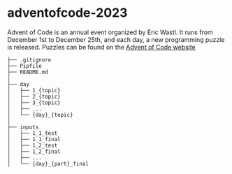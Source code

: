 # adventofcode-2023


Advent of Code is an annual event organized by Eric Wastl. It runs from December 1st to December 25th, and each day, a new programming puzzle is released. Puzzles can be found on the [Advent of Code website](https://adventofcode.com/)

```
├── .gitignore                
├── Pipfile                  
├── README.md                 
│
├── day
│   ├── 1_{topic}
│   ├── 2_{topic}           
│   ├── 3_{topic} 
│   ├── ... 
│   └── {day}_{topic}            
│
├── inputs                     
│   ├── 1_1_test
│   ├── 1_1_final
│   ├── 1_2_test
│   ├── 1_2_final
│   ├── ...
│   └── {day}_{part}_final
```
